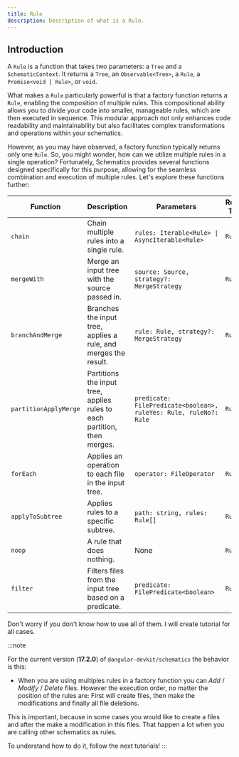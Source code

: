 ```yaml
---
title: Rule
description: Description of what is a Rule.
---
```


## Introduction

A `Rule` is a function that takes two parameters: a `Tree` and a `SchematicContext`. It returns a `Tree`, an `Observable<Tree>`, a `Rule`, a `Promise<void | Rule>`, or `void`.

What makes a `Rule` particularly powerful is that a factory function returns a `Rule`, enabling the composition of multiple rules. This compositional ability allows you to divide your code into smaller, manageable rules, which are then executed in sequence. This modular approach not only enhances code readability and maintainability but also facilitates complex transformations and operations within your schematics.

However, as you may have observed, a factory function typically returns only one `Rule`. So, you might wonder, how can we utilize multiple rules in a single operation? Fortunately, Schematics provides several functions designed specifically for this purpose, allowing for the seamless combination and execution of multiple rules. Let's explore these functions further:

| Function             | Description                                                                | Parameters                                             | Return Type |
|----------------------|----------------------------------------------------------------------------|--------------------------------------------------------|-------------|
| `chain`              | Chain multiple rules into a single rule.                                   | `rules: Iterable<Rule> \| AsyncIterable<Rule>`         | `Rule`      |
| `mergeWith`          | Merge an input tree with the source passed in.                             | `source: Source, strategy?: MergeStrategy`             | `Rule`      |
| `branchAndMerge`     | Branches the input tree, applies a rule, and merges the result.            | `rule: Rule, strategy?: MergeStrategy`                 | `Rule`      |
| `partitionApplyMerge`| Partitions the input tree, applies rules to each partition, then merges.  | `predicate: FilePredicate<boolean>, ruleYes: Rule, ruleNo?: Rule` | `Rule` |
| `forEach`            | Applies an operation to each file in the input tree.                       | `operator: FileOperator`                               | `Rule`      |
| `applyToSubtree`     | Applies rules to a specific subtree.                                       | `path: string, rules: Rule[]`                          | `Rule`      |
| `noop`               | A rule that does nothing.                                                  | None                                                   | `Rule`      |
| `filter`             | Filters files from the input tree based on a predicate.                    | `predicate: FilePredicate<boolean>`                    | `Rule`      |


Don't worry if you don't know how to use all of them. I will create tutorial for all cases.

:::note

For the current version (**17.2.0**)  of `@angular-devkit/schematics` the behavior is this:
- When you are using multiples rules in a factory function you can *Add* / *Modify* / *Delete* files. However the execution order, no matter the position of the rules are: First will create files, then make the modifications and finally all file deletions. 

This is important, because in some cases you would like to create a files and after the make a modification in this files. That happen a lot when you are calling other schematics as rules.

To understand how to do it, follow the next tutorials!
:::